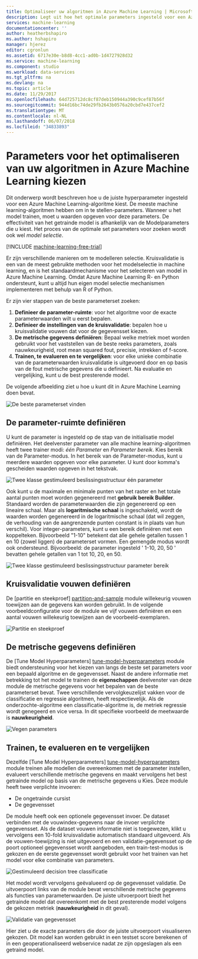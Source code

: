 ```yaml
---
title: Optimaliseer uw algoritmen in Azure Machine Learning | Microsoft Docs
description: Legt uit hoe het optimale parameters ingesteld voor een Azure Machine Learning-algoritme kiezen.
services: machine-learning
documentationcenter: ''
author: heatherbshapiro
ms.author: hshapiro
manager: hjerez
editor: cgronlun
ms.assetid: 6717e30e-b8d8-4cc1-ad0b-1d4727928d32
ms.service: machine-learning
ms.component: studio
ms.workload: data-services
ms.tgt_pltfrm: na
ms.devlang: na
ms.topic: article
ms.date: 11/29/2017
ms.openlocfilehash: 64d725712dc8cf87deb150944a390c9cef87b56f
ms.sourcegitcommit: 944d16bc74de29fb2643b0576a20cbd7e437cef2
ms.translationtype: MT
ms.contentlocale: nl-NL
ms.lasthandoff: 06/07/2018
ms.locfileid: "34833893"
---
```

# <a name="choose-parameters-to-optimize-your-algorithms-in-azure-machine-learning"></a>Parameters voor het optimaliseren van uw algoritmen in Azure Machine Learning kiezen
Dit onderwerp wordt beschreven hoe u de juiste hyperparameter ingesteld voor een Azure Machine Learning-algoritme kiest. De meeste machine learning-algoritmen hebben om in te stellen-parameters. Wanneer u het model trainen, moet u waarden opgeven voor deze parameters. De effectiviteit van het getrainde model is afhankelijk van de Modelparameters die u kiest. Het proces van de optimale set parameters voor zoeken wordt ook wel *model selectie*.

[!INCLUDE [machine-learning-free-trial](../../../includes/machine-learning-free-trial.md)]

Er zijn verschillende manieren om te modelleren selectie. Kruisvalidatie is een van de meest gebruikte methoden voor het modelselectie in machine learning, en is het standaardmechanisme voor het selecteren van model in Azure Machine Learning. Omdat Azure Machine Learning R- en Python ondersteunt, kunt u altijd hun eigen model selectie mechanismen implementeren met behulp van R of Python.

Er zijn vier stappen van de beste parameterset zoeken:

1. **Definieer de parameter-ruimte**: voor het algoritme voor de exacte parameterwaarden wilt u eerst bepalen.
2. **Definieer de instellingen van de kruisvalidatie**: bepalen hoe u kruisvalidatie vouwen dat voor de gegevensset kiezen.
3. **De metrische gegevens definiëren**: Bepaal welke metriek moet worden gebruikt voor het vaststellen van de beste reeks parameters, zoals nauwkeurigheid, root mean squared fout, precisie, intrekken of f-score.
4. **Trainen, te evalueren en te vergelijken**: voor elke unieke combinatie van de parameterwaarden kruisvalidatie is uitgevoerd door en op basis van de fout metrische gegevens die u definieert. Na evaluatie en vergelijking, kunt u de best presterende model.

De volgende afbeelding ziet u hoe u kunt dit in Azure Machine Learning doen bevat.

![De beste parameterset vinden](./media/algorithm-parameters-optimize/fig1.png)

## <a name="define-the-parameter-space"></a>De parameter-ruimte definiëren
U kunt de parameter is ingesteld op de stap van de initialisatie model definiëren. Het deelvenster parameter van alle machine learning-algoritmen heeft twee trainer modi: *één Parameter* en *Parameter bereik*. Kies bereik van de Parameter-modus. In het bereik van de Parameter-modus, kunt u meerdere waarden opgeven voor elke parameter. U kunt door komma's gescheiden waarden opgeven in het tekstvak.

![Twee klasse gestimuleerd beslissingsstructuur één parameter](./media/algorithm-parameters-optimize/fig2.png)

 Ook kunt u de maximale en minimale punten van het raster en het totale aantal punten moet worden gegenereerd met **gebruik bereik Builder**. Standaard worden de parameterwaarden die zijn gegenereerd op een lineaire schaal. Maar als **logaritmische schaal** is ingeschakeld, wordt de waarden worden gegenereerd in de logaritmische schaal (dat wil zeggen, de verhouding van de aangrenzende punten constant is in plaats van hun verschil). Voor integer-parameters, kunt u een bereik definiëren met een koppelteken. Bijvoorbeeld "1-10" betekent dat alle gehele getallen tussen 1 en 10 (zowel liggen) de parameterset vormen. Een gemengde modus wordt ook ondersteund. Bijvoorbeeld: de parameter ingesteld ' 1-10, 20, 50 ' bevatten gehele getallen van 1 tot 10, 20, en 50.

![Twee klasse gestimuleerd beslissingsstructuur parameter bereik](./media/algorithm-parameters-optimize/fig3.png)

## <a name="define-cross-validation-folds"></a>Kruisvalidatie vouwen definiëren
De [partitie en steekproef] [ partition-and-sample] module willekeurig vouwen toewijzen aan de gegevens kan worden gebruikt. In de volgende voorbeeldconfiguratie voor de module we vijf vouwen definiëren en een aantal vouwen willekeurig toewijzen aan de voorbeeld-exemplaren.

![Partitie en steekproef](./media/algorithm-parameters-optimize/fig4.png)

## <a name="define-the-metric"></a>De metrische gegevens definiëren
De [Tune Model Hyperparameters] [ tune-model-hyperparameters] module biedt ondersteuning voor het kiezen van langs de beste set parameters voor een bepaald algoritme en de gegevensset. Naast de andere informatie met betrekking tot het model te trainen de **eigenschappen** deelvenster van deze module de metrische gegevens voor het bepalen van de beste parameterset bevat. Twee verschillende vervolgkeuzelijst vakken voor de classificatie en regressie algoritmen, heeft respectievelijk. Als de onderzochte-algoritme een classificatie-algoritme is, de metriek regressie wordt genegeerd en vice versa. In dit specifieke voorbeeld de meetwaarde is **nauwkeurigheid**.   

![Vegen parameters](./media/algorithm-parameters-optimize/fig5.png)

## <a name="train-evaluate-and-compare"></a>Trainen, te evalueren en te vergelijken
Dezelfde [Tune Model Hyperparameters] [ tune-model-hyperparameters] module treinen alle modellen die overeenkomen met de parameter instellen, evalueert verschillende metrische gegevens en maakt vervolgens het best getrainde model op basis van de metrische gegevens u Kies. Deze module heeft twee verplichte invoeren:

* De ongetrainde cursist
* De gegevensset

De module heeft ook een optionele gegevensset invoer. De dataset verbinden met de vouwindex-gegevens naar de invoer verplichte gegevensset. Als de dataset vouwen informatie niet is toegewezen, klikt u vervolgens een 10-fold kruisvalidatie automatisch standaard uitgevoerd. Als de vouwen-toewijzing is niet uitgevoerd en een validatie-gegevensset op de poort optioneel gegevensset wordt aangeboden, een train-test-modus is gekozen en de eerste gegevensset wordt gebruikt voor het trainen van het model voor elke combinatie van parameters.

![Gestimuleerd decision tree classificatie](./media/algorithm-parameters-optimize/fig6a.png)

Het model wordt vervolgens geëvalueerd op de gegevensset validatie. De uitvoerpoort links van de module bevat verschillende metrische gegevens als functies van parameterwaarden. De juiste uitvoerpoort biedt het getrainde model dat overeenkomt met de best presterende model volgens de gekozen metriek (**nauwkeurigheid** in dit geval).  

![Validatie van gegevensset](./media/algorithm-parameters-optimize/fig6b.png)

Hier ziet u de exacte parameters die door de juiste uitvoerpoort visualiseren gekozen. Dit model kan worden gebruikt in een testset score berekenen of in een geoperationaliseerd webservice nadat ze zijn opgeslagen als een getraind model.

<!-- Module References -->
[partition-and-sample]: https://msdn.microsoft.com/library/azure/a8726e34-1b3e-4515-b59a-3e4a475654b8/
[tune-model-hyperparameters]: https://msdn.microsoft.com/library/azure/038d91b6-c2f2-42a1-9215-1f2c20ed1b40/
